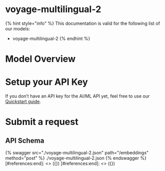 [#references:start]: <> ({ "template": "openapi" })
[#references:start]: <> ({ "template": "openapi" })
# voyage-multilingual-2

{% hint style="info" %}
This documentation is valid for the following list of our models:
* voyage-multilingual-2
{% endhint %}

# Model Overview


# Setup your API Key
If you don’t have an API key for the AI/ML API yet, feel free to use our [Quickstart guide](https://docs.aimlapi.com/quickstart/setting-up).

# Submit a request
## API Schema
{% swagger src="./voyage-multilingual-2.json" path="/embeddings" method="post" %}
./voyage-multilingual-2.json
{% endswagger %}
[#references:end]: <> ({})
[#references:end]: <> ({})